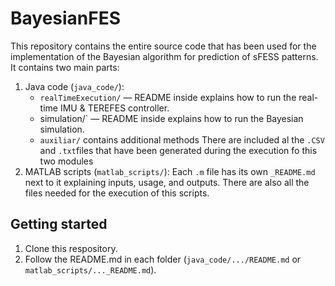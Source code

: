 # BayesianFES
This repository contains the entire source code that has been used for the implementation of the Bayesian algorithm for prediction of sFESS patterns. It contains two main parts:
  1. Java code (`java_code/`):
     - `realTimeExecution/` — README inside explains how to run the real-time IMU & TEREFES       controller.
     - simulation/` — README inside explains how to run the Bayesian simulation.
     - `auxiliar/` contains additional methods
There are included al the `.CSV` and `.txt`files that have been generated during the execution fo this two modules
  3. MATLAB scripts (`matlab_scripts/`):
  Each `.m` file has its own `_README.md` next to it explaining inputs, usage, and outputs. There are also all the files needed for the execution of this scripts.
  

## Getting started
  1. Clone this respository.
  2. Follow the README.md in each folder (`java_code/.../README.md` or `matlab_scripts/..._README.md`).  
